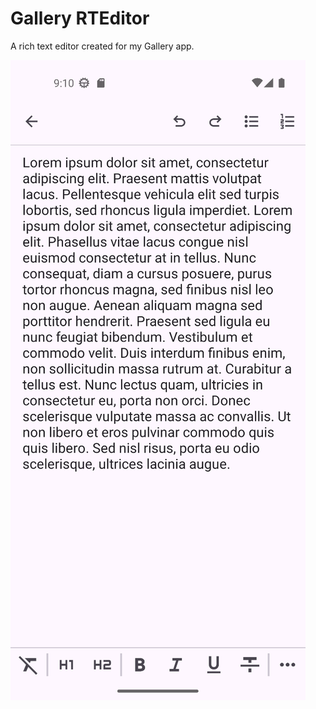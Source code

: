 # Gallery RTEditor

A rich text editor created for my Gallery app.


![App Screenshot](/GalleryRTEditor.png)